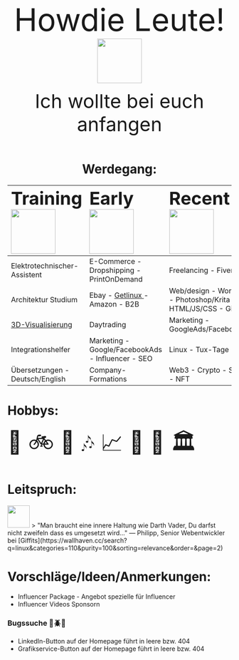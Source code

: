  <center>


<font style="font-size: 70px;" >Howdie Leute!</font>
<img src="https://emojipedia-us.s3.dualstack.us-west-1.amazonaws.com/thumbs/120/twitter/322/waving-hand_1f44b.png" width="100px">

<font style="font-size: 43px;" >Ich wollte bei euch anfangen</font>


<a > <img width ='100%'  height ='5px' src ='https://emojipedia-us.s3.dualstack.us-west-1.amazonaws.com/thumbs/120/twitter/322/large-blue-square_1f7e6.png'> </a>



# Werdegang:

| <font style="font-size: 40px;" >Training</font> <img src="https://emojipedia-us.s3.dualstack.us-west-1.amazonaws.com/thumbs/120/google/313/hatching-chick_1f423.png" width="100px"> |<font style="font-size: 40px;" >Early </font> <img src="https://emojipedia-us.s3.dualstack.us-west-1.amazonaws.com/thumbs/120/google/313/front-facing-baby-chick_1f425.png" width="100px">  | <font style="font-size: 40px;" >Recent </font> <img src="https://emojipedia-us.s3.dualstack.us-west-1.amazonaws.com/thumbs/120/twitter/322/eagle_1f985.png" width="100px">|
:--- | :--- | :---|
|Elektrotechnischer-Assistent|E-Commerce - Dropshipping - PrintOnDemand|Freelancing - Fiverr|
|Architektur Studium|Ebay - [Getlinux ](https://www.ebay.de/usr/getlinux) - Amazon - B2B |Web/design - Wordpress - Photoshop/Krita - HTML/JS/CSS - Git|
|[3D-Visualisierung ](https://prim4t.tumblr.com/post/137290910215)   |Daytrading|Marketing - GoogleAds/FacebookAds|
|Integrationshelfer|Marketing - Google/FacebookAds - Influencer - SEO|Linux - Tux-Tage|
|Übersetzungen - Deutsch/English|Company-Formations|Web3 - Crypto - Solidity - NFT|

</center>



# Hobbys: 
<font style="font-size: 50px;" > 🌳 🚲 🧘 🎶 📈 🍲 👾 🏛️ </font>


# Leitspruch: 

<img src="https://www.pikpng.com/pngl/b/132-1325138_dark-side-600600-182-kb-emoji-darth-vader.png" width="50px">
</center>
> "Man braucht eine innere Haltung wie Darth Vader, Du darfst nicht zweifeln dass es umgesetzt wird..." 
― Philipp, Senior Webentwickler bei [Giffits](https://wallhaven.cc/search?q=linux&categories=110&purity=100&sorting=relevance&order=&page=2)





# Vorschläge/Ideen/Anmerkungen:

- Influencer Package - Angebot spezielle für Influencer
- Influencer Videos Sponsorn 


### Bugssuche 🐞🪲🐛
- LinkedIn-Button auf der Homepage führt in leere bzw. 404
- Grafikservice-Button auf der Homepage führt in leere bzw. 404

<a > <img width ='100%'  height ='5px' src ='https://emojipedia-us.s3.dualstack.us-west-1.amazonaws.com/thumbs/120/twitter/322/large-blue-square_1f7e6.png'> </a>

